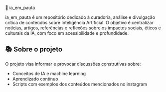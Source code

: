  🧠 ia_em_pauta

ia_em_pauta é um repositório dedicado à curadoria, análise e divulgação crítica de conteúdos sobre Inteligência Artificial. O objetivo é centralizar notícias, artigos, referências e reflexões sobre os impactos sociais, éticos e culturais da IA, com foco em acessibilidade e profundidade.

## 📚 Sobre o projeto

O projeto visa informar e provocar discussões construtivas sobre:

- Conceitos de IA e machine learning
- Aprendizado contínuo
- Scripts com exemplos dos conteúdos mencionados no instagram


 
 

